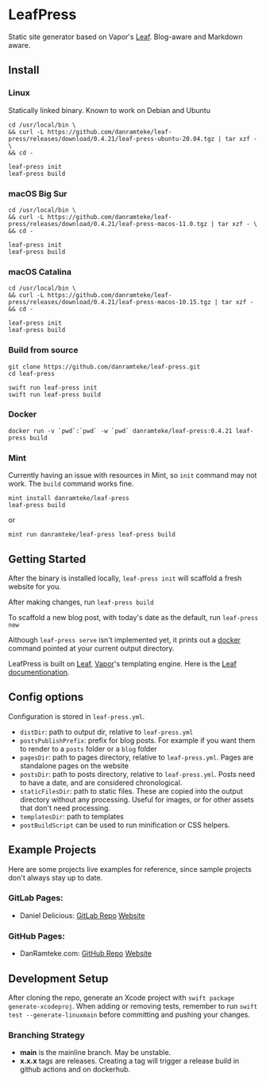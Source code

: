 # LeafPress

Static site generator based on Vapor's [Leaf](https://github.com/vapor/leaf-kit.git). Blog-aware and Markdown aware.

## Install

### Linux 

Statically linked binary. Known to work on Debian and Ubuntu

```
cd /usr/local/bin \
&& curl -L https://github.com/danramteke/leaf-press/releases/download/0.4.21/leaf-press-ubuntu-20.04.tgz | tar xzf - \
&& cd -

leaf-press init
leaf-press build
```

### macOS Big Sur

```
cd /usr/local/bin \
&& curl -L https://github.com/danramteke/leaf-press/releases/download/0.4.21/leaf-press-macos-11.0.tgz | tar xzf - \
&& cd -

leaf-press init
leaf-press build
```

### macOS Catalina

```
cd /usr/local/bin \
&& curl -L https://github.com/danramteke/leaf-press/releases/download/0.4.21/leaf-press-macos-10.15.tgz | tar xzf -
&& cd -

leaf-press init
leaf-press build
```

### Build from source

```
git clone https://github.com/danramteke/leaf-press.git 
cd leaf-press

swift run leaf-press init 
swift run leaf-press build 
```

### Docker

```
docker run -v `pwd`:`pwd` -w `pwd` danramteke/leaf-press:0.4.21 leaf-press build
```

### Mint

Currently having an issue with resources in Mint, so `init` command may not work. The `build` command works fine.

```
mint install danramteke/leaf-press
leaf-press build
```

or

```
mint run danramteke/leaf-press leaf-press build
```

## Getting Started

After the binary is installed locally, `leaf-press init` will scaffold a fresh website for you.

After making changes, run `leaf-press build`

To scaffold a new blog post, with today's date as the default, run `leaf-press new`

Although `leaf-press serve` isn't implemented yet, it prints out a [docker](https://www.docker.com) command pointed at your current output directory.

LeafPress is built on [Leaf](https://github.com/vapor/leaf.git), [Vapor](https://github.com/vapor/vapor.git)'s templating engine. Here is the [Leaf documentionation](https://docs.vapor.codes/4.0/leaf/overview/).

## Config options

Configuration is stored in `leaf-press.yml`. 

- `distDir`: path to output dir, relative to `leaf-press.yml`
- `postsPublishPrefix`: prefix for blog posts. For example if you want them to render to a `posts` folder or a `blog` folder
- `pagesDir`: path to pages directory, relative to `leaf-press.yml`. Pages are standalone pages on the website
- `postsDir`: path to posts directory, relative to `leaf-press.yml`. Posts need to have a date, and are considered chronological.
- `staticFilesDir`: path to static files. These are copied into the output directory without any processing. Useful for images, or for other assets that don't need processing.
- `templatesDir`: path to templates
- `postBuildScript` can be used to run minification or CSS helpers. 


## Example Projects

Here are some projects live examples for reference, since sample projects don't always stay up to date. 

### GitLab Pages: 

- Daniel Delicious: [GitLab Repo](https://gitlab.com/daniel-delicious/daniel-delicious.gitlab.io) [Website](https://daniel-delicious.gitlab.io)

### GitHub Pages:

- DanRamteke.com: [GitHub Repo](https://github.com/danramteke/danramteke.github.io) [Website](https://danramteke.com)

## Development Setup

After cloning the repo, generate an Xcode project with `swift package generate-xcodeproj`. When adding or removing tests, remember to run `swift test --generate-linuxmain` before committing and pushing your changes.

### Branching Strategy

- **main** is the mainline branch. May be unstable.
- **x.x.x** tags are releases. Creating a tag will trigger a release build in github actions and on dockerhub.
